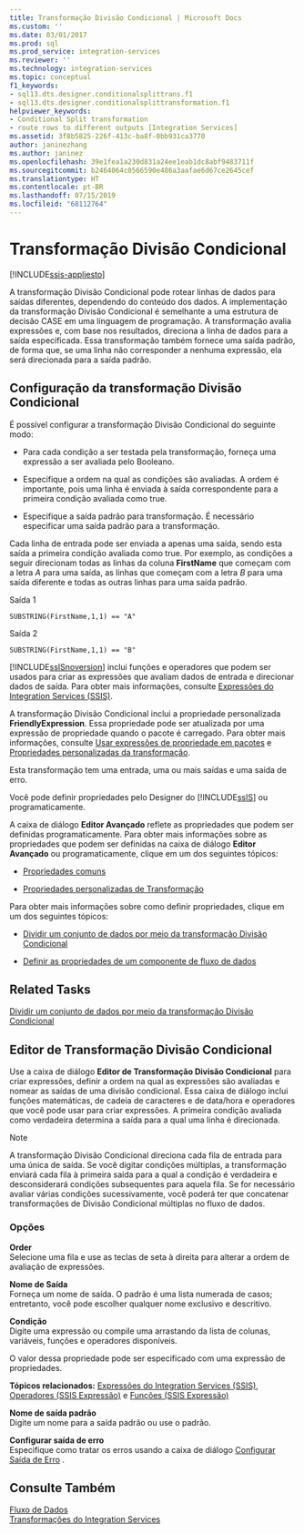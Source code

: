 ```yaml
---
title: Transformação Divisão Condicional | Microsoft Docs
ms.custom: ''
ms.date: 03/01/2017
ms.prod: sql
ms.prod_service: integration-services
ms.reviewer: ''
ms.technology: integration-services
ms.topic: conceptual
f1_keywords:
- sql13.dts.designer.conditionalsplittrans.f1
- sql13.dts.designer.conditionalsplittransformation.f1
helpviewer_keywords:
- Conditional Split transformation
- route rows to different outputs [Integration Services]
ms.assetid: 3f8b5825-226f-413c-ba8f-0bb931ca3770
author: janinezhang
ms.author: janinez
ms.openlocfilehash: 39e1fea1a230d831a24ee1eab1dc8abf9483711f
ms.sourcegitcommit: b2464064c0566590e486a3aafae6d67ce2645cef
ms.translationtype: HT
ms.contentlocale: pt-BR
ms.lasthandoff: 07/15/2019
ms.locfileid: "68112764"
---
```

# <a name="conditional-split-transformation"></a>Transformação Divisão Condicional

[!INCLUDE[ssis-appliesto](../../../includes/ssis-appliesto-ssvrpluslinux-asdb-asdw-xxx.md)]


  A transformação Divisão Condicional pode rotear linhas de dados para saídas diferentes, dependendo do conteúdo dos dados. A implementação da transformação Divisão Condicional é semelhante a uma estrutura de decisão CASE em uma linguagem de programação. A transformação avalia expressões e, com base nos resultados, direciona a linha de dados para a saída especificada. Essa transformação também fornece uma saída padrão, de forma que, se uma linha não corresponder a nenhuma expressão, ela será direcionada para a saída padrão.  
  
## <a name="configuration-of-the-conditional-split-transformation"></a>Configuração da transformação Divisão Condicional  
 É possível configurar a transformação Divisão Condicional do seguinte modo:  
  
-   Para cada condição a ser testada pela transformação, forneça uma expressão a ser avaliada pelo Booleano.  
  
-   Especifique a ordem na qual as condições são avaliadas. A ordem é importante, pois uma linha é enviada à saída correspondente para a primeira condição avaliada como true.  
  
-   Especifique a saída padrão para transformação. É necessário especificar uma saída padrão para a transformação.  
  
 Cada linha de entrada pode ser enviada a apenas uma saída, sendo esta saída a primeira condição avaliada como true. Por exemplo, as condições a seguir direcionam todas as linhas da coluna **FirstName** que começam com a letra *A* para uma saída, as linhas que começam com a letra *B* para uma saída diferente e todas as outras linhas para uma saída padrão.  
  
 Saída 1  
  
 `SUBSTRING(FirstName,1,1) == "A"`  
  
 Saída 2  
  
 `SUBSTRING(FirstName,1,1) == "B"`  
  
 [!INCLUDE[ssISnoversion](../../../includes/ssisnoversion-md.md)] inclui funções e operadores que podem ser usados para criar as expressões que avaliam dados de entrada e direcionar dados de saída. Para obter mais informações, consulte [Expressões do Integration Services &#40;SSIS&#41;](../../../integration-services/expressions/integration-services-ssis-expressions.md).  
  
 A transformação Divisão Condicional inclui a propriedade personalizada **FriendlyExpression**. Essa propriedade pode ser atualizada por uma expressão de propriedade quando o pacote é carregado. Para obter mais informações, consulte [Usar expressões de propriedade em pacotes](../../../integration-services/expressions/use-property-expressions-in-packages.md) e [Propriedades personalizadas da transformação](../../../integration-services/data-flow/transformations/transformation-custom-properties.md).  
  
 Esta transformação tem uma entrada, uma ou mais saídas e uma saída de erro.  
  
 Você pode definir propriedades pelo Designer do [!INCLUDE[ssIS](../../../includes/ssis-md.md)] ou programaticamente.  
  
 A caixa de diálogo **Editor Avançado** reflete as propriedades que podem ser definidas programaticamente. Para obter mais informações sobre as propriedades que podem ser definidas na caixa de diálogo **Editor Avançado** ou programaticamente, clique em um dos seguintes tópicos:  
  
-   [Propriedades comuns](https://msdn.microsoft.com/library/51973502-5cc6-4125-9fce-e60fa1b7b796)  
  
-   [Propriedades personalizadas de Transformação](../../../integration-services/data-flow/transformations/transformation-custom-properties.md)  
  
 Para obter mais informações sobre como definir propriedades, clique em um dos seguintes tópicos:  
  
-   [Dividir um conjunto de dados por meio da transformação Divisão Condicional](../../../integration-services/data-flow/transformations/split-a-dataset-by-using-the-conditional-split-transformation.md)  
  
-   [Definir as propriedades de um componente de fluxo de dados](../../../integration-services/data-flow/set-the-properties-of-a-data-flow-component.md)  
  
## <a name="related-tasks"></a>Related Tasks  
 [Dividir um conjunto de dados por meio da transformação Divisão Condicional](../../../integration-services/data-flow/transformations/split-a-dataset-by-using-the-conditional-split-transformation.md)  
  
## <a name="conditional-split-transformation-editor"></a>Editor de Transformação Divisão Condicional
  Use a caixa de diálogo **Editor de Transformação Divisão Condicional** para criar expressões, definir a ordem na qual as expressões são avaliadas e nomear as saídas de uma divisão condicional. Essa caixa de diálogo inclui funções matemáticas, de cadeia de caracteres e de data/hora e operadores que você pode usar para criar expressões. A primeira condição avaliada como verdadeira determina a saída para a qual uma linha é direcionada.  
  
> [!NOTE]  
>  A transformação Divisão Condicional direciona cada fila de entrada para uma única de saída. Se você digitar condições múltiplas, a transformação enviará cada fila à primeira saída para a qual a condição é verdadeira e desconsiderará condições subsequentes para aquela fila. Se for necessário avaliar várias condições sucessivamente, você poderá ter que concatenar transformações de Divisão Condicional múltiplas no fluxo de dados.  
  
### <a name="options"></a>Opções  
 **Order**  
 Selecione uma fila e use as teclas de seta à direita para alterar a ordem de avaliação de expressões.  
  
 **Nome de Saída**  
 Forneça um nome de saída. O padrão é uma lista numerada de casos; entretanto, você pode escolher qualquer nome exclusivo e descritivo.  
  
 **Condição**  
 Digite uma expressão ou compile uma arrastando da lista de colunas, variáveis, funções e operadores disponíveis.  
  
 O valor dessa propriedade pode ser especificado com uma expressão de propriedades.  
  
 **Tópicos relacionados:**  [Expressões do Integration Services &#40;SSIS&#41;](../../../integration-services/expressions/integration-services-ssis-expressions.md), [Operadores &#40;SSIS Expressão&#41;](../../../integration-services/expressions/operators-ssis-expression.md) e [Funções &#40;SSIS Expressão&#41;](../../../integration-services/expressions/functions-ssis-expression.md)  
  
 **Nome de saída padrão**  
 Digite um nome para a saída padrão ou use o padrão.  
  
 **Configurar saída de erro**  
 Especifique como tratar os erros usando a caixa de diálogo [Configurar Saída de Erro](https://msdn.microsoft.com/library/5f8da390-fab5-44f8-b268-d8fa313ce4b9) .  
  
## <a name="see-also"></a>Consulte Também  
 [Fluxo de Dados](../../../integration-services/data-flow/data-flow.md)   
 [Transformações do Integration Services](../../../integration-services/data-flow/transformations/integration-services-transformations.md)  
  
  
